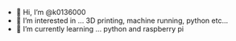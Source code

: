 - 👋 Hi, I’m @k0136000
- 👀 I’m interested in ... 3D printing, machine running, python etc...
- 🌱 I’m currently learning ... python and raspberry pi
<!---
k0136000/k0136000 is a ✨ special ✨ repository because its `README.md` (this file) appears on your GitHub profile.
You can click the Preview link to take a look at your changes.
--->
